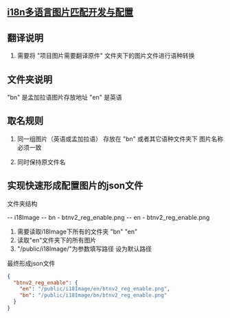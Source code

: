 ## [i18n多语言图片匹配开发与配置](https://blog.itclass.top/%E5%89%8D%E7%AB%AF/i18n%E9%97%AE%E9%A2%98.html) 

## 翻译说明

1. 需要将 "项目图片需要翻译原件" 文件夹下的图片文件进行语种转换 

## 文件夹说明 

"bn" 是孟加拉语图片存放地址  "en" 是英语 

## 取名规则 

1. 同一组图片（英语或孟加拉语） 存放在 "bn" 或者其它语种文件夹下 图片名称必须一致 

2. 同时保持原文件名

## 实现快速形成配置图片的json文件

文件夹结构 

-- i18Image
    -- bn
      - btnv2_reg_enable.png
    -- en
      - btnv2_reg_enable.png
1. 需要读取i18Image下所有的文件夹 "bn" "en"
2. 读取"en"文件夹下的所有图片
3. "/public/i18Image/"为参数填写路径 设为默认路径

最终形成json文件
``` json
{
  "btnv2_reg_enable": {
    "en": "/public/i18Image/en/btnv2_reg_enable.png",
    "bn": "/public/i18Image/bn/btnv2_reg_enable.png"
  }
}
```


